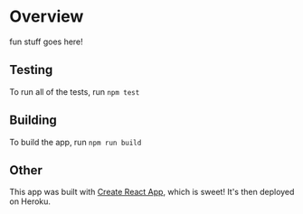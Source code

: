 # Overview

fun stuff goes here!


## Testing
To run all of the tests, run `npm test`

## Building
To build the app, run `npm run build`

## Other
This app was built with [Create React App](https://github.com/facebook/create-react-app), which is sweet! It's then deployed on Heroku.

